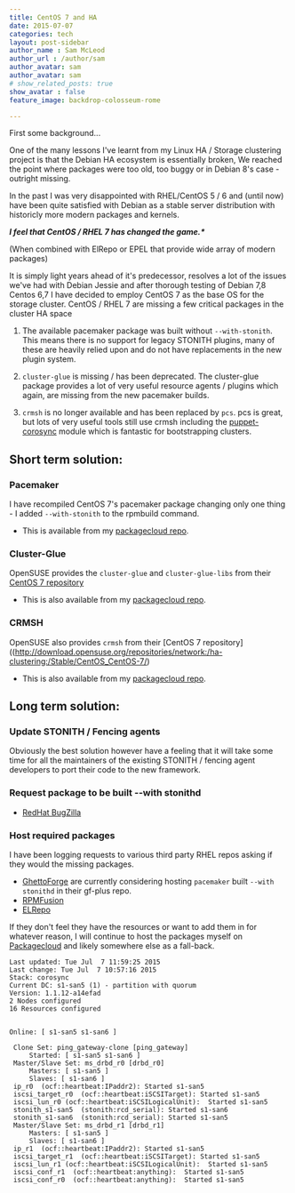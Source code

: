 ```yaml
---
title: CentOS 7 and HA
date: 2015-07-07
categories: tech
layout: post-sidebar
author_name : Sam McLeod
author_url : /author/sam
author_avatar: sam
author_avatar: sam
# show_related_posts: true
show_avatar : false
feature_image: backdrop-colosseum-rome

---
```


First some background...

One of the many lessons I've learnt from my Linux HA / Storage clustering project is that the Debian HA ecosystem is essentially broken, We reached the point where packages were too old, too buggy or in Debian 8's case - outright missing.

In the past I was very disappointed with RHEL/CentOS 5 / 6 and (until now) have been quite satisfied with Debian as a stable server distribution with historicly more modern packages and kernels.

**_I feel that CentOS / RHEL 7 has changed the game.*_**

(When combined with ElRepo or EPEL that provide wide array of modern packages)

It is simply light years ahead of it's predecessor, resolves a lot of the issues we've had with Debian Jessie and after thorough testing of Debian 7,8 Centos 6,7 I have decided to employ CentOS 7 as the base OS for the storage cluster.
CentOS / RHEL 7 are missing a few critical packages in the cluster HA space

1. The available pacemaker package was built without `--with-stonith`.
This means there is no support for legacy STONITH plugins, many of these are heavily relied upon and do not have replacements in the new plugin system.

2. `cluster-glue` is missing / has been deprecated.
The cluster-glue package provides a lot of very useful resource agents / plugins which again, are missing from the new pacemaker builds.

3. `crmsh` is no longer available and has been replaced by `pcs`.
pcs is great, but lots of very useful tools still use crmsh including the [puppet-corosync](https://github.com/puppet-community/puppet-corosync) module which is fantastic for bootstrapping clusters.


## Short term solution:

### Pacemaker
I have recompiled CentOS 7's pacemaker package changing only one thing - I added `--with-stonith` to the rpmbuild command.

- This is available from my [packagecloud repo](https://packagecloud.io/s_mcleod/pacemaker).

### Cluster-Glue
OpenSUSE provides the `cluster-glue` and `cluster-glue-libs` from their [CentOS 7 repository](http://download.opensuse.org/repositories/network:/ha-clustering:/Stable/CentOS_CentOS-7/)

- This is also available from my [packagecloud repo](https://packagecloud.io/s_mcleod/pacemaker).

### CRMSH
OpenSUSE also provides `crmsh` from their [CentOS 7 repository]((http://download.opensuse.org/repositories/network:/ha-clustering:/Stable/CentOS_CentOS-7/)

- This is also available from my [packagecloud repo](https://packagecloud.io/s_mcleod/pacemaker).

## Long term solution:

### Update STONITH / Fencing agents

Obviously the best solution however have a feeling that it will take some time for all the maintainers of the existing STONITH / fencing agent developers to port their code to the new framework.

### Request package to be built --with stonithd

- [RedHat BugZilla](https://bugzilla.redhat.com/show_bug.cgi?id=1240868)

### Host required packages

I have been logging requests to various third party RHEL repos asking if they would the missing packages.

- [GhettoForge](http://ghettoforge.org/index.php/Usage) are currently considering hosting `pacemaker` built `--with stonithd` in their gf-plus repo.
- [RPMFusion](http://rpmfusion.org/Wishlist?action=diff&rev1=401&rev2=402)
- [ELRepo](http://elrepo.org/bugs/view.php?id=579)

If they don't feel they have the resources or want to add them in for whatever reason, I will continue to host the packages myself on [Packagecloud](https://packagecloud.io/s_mcleod/pacemaker) and likely somewhere else as a fall-back.

```
Last updated: Tue Jul  7 11:59:25 2015
Last change: Tue Jul  7 10:57:16 2015
Stack: corosync
Current DC: s1-san5 (1) - partition with quorum
Version: 1.1.12-a14efad
2 Nodes configured
16 Resources configured


Online: [ s1-san5 s1-san6 ]

 Clone Set: ping_gateway-clone [ping_gateway]
     Started: [ s1-san5 s1-san6 ]
 Master/Slave Set: ms_drbd_r0 [drbd_r0]
     Masters: [ s1-san5 ]
     Slaves: [ s1-san6 ]
 ip_r0  (ocf::heartbeat:IPaddr2): Started s1-san5
 iscsi_target_r0  (ocf::heartbeat:iSCSITarget): Started s1-san5
 iscsi_lun_r0 (ocf::heartbeat:iSCSILogicalUnit):  Started s1-san5
 stonith_s1-san5  (stonith:rcd_serial): Started s1-san6
 stonith_s1-san6  (stonith:rcd_serial): Started s1-san5
 Master/Slave Set: ms_drbd_r1 [drbd_r1]
     Masters: [ s1-san5 ]
     Slaves: [ s1-san6 ]
 ip_r1  (ocf::heartbeat:IPaddr2): Started s1-san5
 iscsi_target_r1  (ocf::heartbeat:iSCSITarget): Started s1-san5
 iscsi_lun_r1 (ocf::heartbeat:iSCSILogicalUnit):  Started s1-san5
 iscsi_conf_r1  (ocf::heartbeat:anything):  Started s1-san5
 iscsi_conf_r0  (ocf::heartbeat:anything):  Started s1-san5
```
